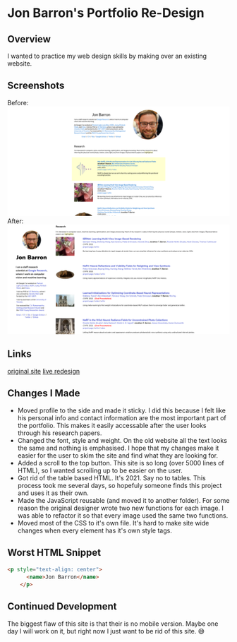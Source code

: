# Jon Barron's Portfolio Re-Design

## Overview

I wanted to practice my web design skills by making over an existing website.

## Screenshots

Before:
![](images/before.png)
After:
![](images/after.png)

## Links

[original site](https://jonbarron.info/)
[live redesign](#)

## Changes I Made

- Moved profile to the side and made it sticky. I did this because I felt like his personal info and contact information are the most important part of the portfolio. This makes it easily accessable after the user looks through his research papers.
- Changed the font, style and weight. On the old website all the text looks the same and nothing is emphasised. I hope that my changes make it easier for the user to skim the site and find what they are looking for.
- Added a scroll to the top button. This site is so long (over 5000 lines of HTML), so I wanted scrolling up to be easier on the user.
- Got rid of the table based HTML. It's 2021. Say no to tables. This process took me several days, so hopefuly someone finds this project and uses it as their own.
- Made the JavaScript reusable (and moved it to another folder). For some reason the original designer wrote two new functions for each image. I was able to refactor it so that every image used the same two functions.
- Moved most of the CSS to it's own file. It's hard to make site wide changes when every element has it's own style tags.

## Worst HTML Snippet

```HTML
<p style="text-align: center">
      <name>Jon Barron</name>
    </p>

```

## Continued Development

The biggest flaw of this site is that their is no mobile version. Maybe one day I will work on it, but right now I just want to be rid of this site. 😅
